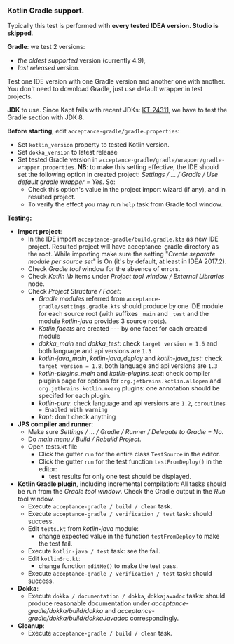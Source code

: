 ### Kotlin Gradle support.

Typically this test is performed with **every tested IDEA version. Studio is skipped**.

**Gradle**: we test 2 versions: 
- *the oldest supported* version (currently 4.9),
- *last released* version.

Test one IDE version with one Gradle version and another one with another. You don't need to download Gradle, just use default wrapper in test projects.

**JDK** to use. Since Kapt fails with recent JDKs: [KT-24311](https://youtrack.jetbrains.com/issue/KT-24311), we have to test the Gradle section with JDK 8. 

**Before starting**, edit `acceptance-gradle/gradle.properties`:
- Set `kotlin_version` property to tested Kotlin version.
- Set `dokka_version` to latest release
- Set tested Gradle version in `acceptance-gradle/gradle/wrapper/gradle-wrapper.properties`.
	**NB**: to make this setting effective, the IDE should set the following option in created project: *Settings / ... / Gradle / Use default gradle wrapper = Yes*. So:
	- Check this option's value in the project import wizard (if any), and in resulted project.
	- To verify the effect you may run `help` task from Gradle tool window.

**Testing:**

- **Import project**:
    - In the IDE import `acceptance-gradle/build.gradle.kts` as new IDE project. Resulted project will have acceptance-gradle directory as the root. While importing make sure the setting "*Create separate module per source set*" is On (it's by default, at least in IDEA 2017.2).
    - Check *Gradle tool* window for the absence of errors.
    - Check *Kotlin lib* items under *Project tool window / External Libraries* node.
    - Check *Project Structure / Facet*: 
		- *Gradle modules* referred from `acceptance-gradle/settings.gradle.kts` should produce by one IDE module for each source root (with suffixes `_main` and `_test` and the module *kotlin-java* provides 3 source roots).
		- *Kotlin facets* are created --- by one facet for each created module
		- *dokka_main* and *dokka_test*: check `target version = 1.6` and both language and api versions are `1.3`
		- *kotlin-java_main*, *kotlin-java_deploy* and *kotlin-java_test*: check `target version = 1.8`, both language and api versions are `1.3`
		- *kotlin-plugins_main* and *kotlin-plugins_test*: check compiler plugins page for options for `org.jetbrains.kotlin.allopen` and `org.jetbrains.kotlin.noarg` plugins: one annotation should be specifed for each plugin.
		- *kotlin-pure*: check language and api versions are `1.2`, `coroutines = Enabled with warning`
		- *kapt*: don't check anything
- **JPS compiler and runner**:
	- Make sure *Settings / ... / Gradle / Runner / Delegate to Gradle = No*.
	- Do *main menu / Build / Rebuild Project*.
	- Open tests.kt file
      - Click the gutter `run` for the entire class `TestSource` in the editor.
      - Click the gutter `run` for the test function `testFromDeploy()` in the editor:
         - test results for only one test should be displayed.
- **Kotlin Gradle plugin**, including incremental compilation:
All tasks should be run from the *Gradle tool window*. Check the Gradle output in the *Run* tool window.
	- Execute `acceptance-gradle / build / clean` task.
	- Execute `acceptance-gradle / verification / test` task: should success.
	- Edit `tests.kt` from *kotlin-java* module: 
		- change expected value in the function `testFromDeploy` to make the test fail.
	- Execute `kotlin-java / test` task: see the fail.
	- Edit `kotlinSrc.kt`: 
		- change function `editMe()` to make the test pass.
	- Execute `acceptance-gradle / verification / test` task: should success.
- **Dokka**:
	- Execute `dokka / documentation / dokka`, `dokkajavadoc` tasks: should produce reasonable documentation under *acceptance-gradle/dokka/build/dokka* and *acceptance-gradle/dokka/build/dokkaJavadoc* correspondingly.
- **Cleanup**:
	- Execute `acceptance-gradle / build / clean` task.